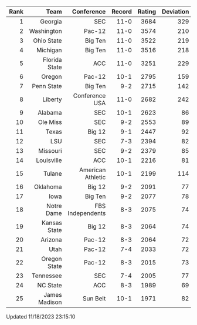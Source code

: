 | Rank  | Team                 | Conference           | Record   | Rating | Deviation |
| ---:  | ---:                 | ---:                 | ---:     | ---:   | ---:      |
| 1     | Georgia              | SEC                  | 11-0     | 3684   | 329       |
| 2     | Washington           | Pac-12               | 11-0     | 3574   | 210       |
| 3     | Ohio State           | Big Ten              | 11-0     | 3522   | 219       |
| 4     | Michigan             | Big Ten              | 11-0     | 3516   | 218       |
| 5     | Florida State        | ACC                  | 11-0     | 3251   | 229       |
| 6     | Oregon               | Pac-12               | 10-1     | 2795   | 159       |
| 7     | Penn State           | Big Ten              | 9-2      | 2715   | 142       |
| 8     | Liberty              | Conference USA       | 11-0     | 2682   | 242       |
| 9     | Alabama              | SEC                  | 10-1     | 2623   | 86        |
| 10    | Ole Miss             | SEC                  | 9-2      | 2553   | 89        |
| 11    | Texas                | Big 12               | 9-1      | 2447   | 92        |
| 12    | LSU                  | SEC                  | 7-3      | 2394   | 82        |
| 13    | Missouri             | SEC                  | 9-2      | 2379   | 85        |
| 14    | Louisville           | ACC                  | 10-1     | 2216   | 81        |
| 15    | Tulane               | American Athletic    | 10-1     | 2199   | 114       |
| 16    | Oklahoma             | Big 12               | 9-2      | 2091   | 77        |
| 17    | Iowa                 | Big Ten              | 9-2      | 2077   | 78        |
| 18    | Notre Dame           | FBS Independents     | 8-3      | 2075   | 74        |
| 19    | Kansas State         | Big 12               | 8-3      | 2064   | 74        |
| 20    | Arizona              | Pac-12               | 8-3      | 2064   | 72        |
| 21    | Utah                 | Pac-12               | 7-4      | 2033   | 72        |
| 22    | Oregon State         | Pac-12               | 8-3      | 2015   | 73        |
| 23    | Tennessee            | SEC                  | 7-4      | 2005   | 77        |
| 24    | NC State             | ACC                  | 8-3      | 1989   | 69        |
| 25    | James Madison        | Sun Belt             | 10-1     | 1971   | 82        |

Updated 11/18/2023 23:15:10
